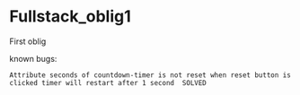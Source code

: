 # Fullstack_oblig1
 First oblig


known bugs:

    Attribute seconds of countdown-timer is not reset when reset button is clicked timer will restart after 1 second  SOLVED